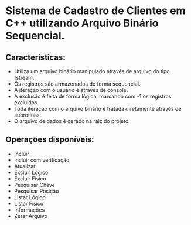 # Sistema de Cadastro de Clientes em C++ utilizando Arquivo Binário Sequencial.

## Características:<br>
- Utiliza um arquivo binário manipulado através de arquivo do tipo fstream.<br>
- Os registros são armazenados de forma sequencial.<br>
- A iteração com o usuário é através de console.<br>
- A exclusão é feita de forma lógica, marcando com -1 os registros excluídos.<br>
- Toda iteração com o arquivo binário é tratada diretamente através de subrotinas.<br>
- O arquivo de dados é gerado na raiz do projeto.<br>

## Operações disponíveis:<br>
 - Incluir<br>
 - Incluir com verificação<br>
 - Atualizar<br>
 - Excluir Lógico<br>
 - Excluir Físico<br>
 - Pesquisar Chave<br>
 - Pesquisar Posição<br>
 - Listar Lógico<br>
 - Listar Físico<br>
 - Informações<br>
 - Zerar Arquivo<br>